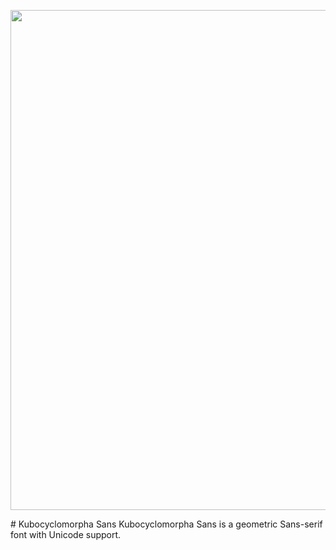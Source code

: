 <p align="center">
  <img width="800" height="auto" src="https://github.com/TSFBCE24RhythmHeaveners/KCM-Sans/KCM Sans Logo.png">
</p>
# Kubocyclomorpha Sans
Kubocyclomorpha Sans is a geometric Sans-serif font with Unicode support.
